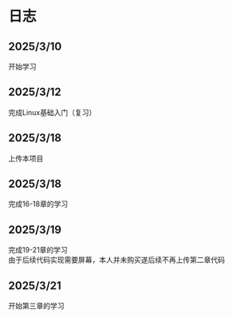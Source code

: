 日志  
====

## 2025/3/10  
开始学习  
## 2025/3/12  
完成Linux基础入门（复习）  
## 2025/3/18  
上传本项目  
## 2025/3/18
完成16-18章的学习
## 2025/3/19 
完成19-21章的学习  
由于后续代码实现需要屏幕，本人并未购买遂后续不再上传第二章代码
## 2025/3/21
开始第三章的学习    

